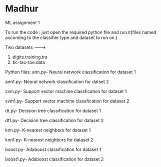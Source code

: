 # Madhur
ML assignment 1

To run the code : just open the required python file  and run it(files named according to the classifier type and dataset to run on.)

Two datasets --->
1. digits.training.tra
2. tic-tac-toe.data

Python files:
ann.py- Neural network  classification for dataset 1   

ann1.py- Neural network classification for datset 2

svm.py- Support vector machine classfication for dataset 1

svm1.py- Support vector machine classfication for dataset 2

dt.py- Decision tree classification for dataset 1

dt1.py- Decision tree classification for dataset 2

knn.py- K-nearest neighbors for dataset 1

knn1.py- K-nearest neighbors for dataset 2

boost.py- Adaboost classification for dataset 1

boost1.py- Adaboost classification for dataset 2


